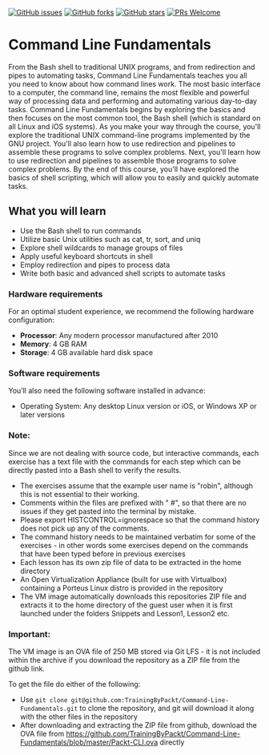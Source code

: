 [![GitHub issues](https://img.shields.io/github/issues/TrainingByPackt/Command-Line-Fundamentals.svg)](https://github.com/TrainingByPackt/Command-Line-Fundamentals/issues)
[![GitHub forks](https://img.shields.io/github/forks/TrainingByPackt/Command-Line-Fundamentals.svg)](https://github.com/TrainingByPackt/Command-Line-Fundamentals/network)
[![GitHub stars](https://img.shields.io/github/stars/TrainingByPackt/Command-Line-Fundamentals.svg)](https://github.com/TrainingByPackt/Command-Line-Fundamentals/stargazers)
[![PRs Welcome](https://img.shields.io/badge/PRs-welcome-brightgreen.svg)](https://github.com/TrainingByPackt/Command-Line-Fundamentals/pulls)



# Command Line Fundamentals
From the Bash shell to traditional UNIX programs, and from redirection and pipes to automating tasks, Command Line Fundamentals teaches you all you need to know about how command lines work. The most basic interface to a computer, the command line, remains the most flexible and powerful way of processing data and performing and automating various day-to-day tasks.
Command Line Fundamentals begins by exploring the basics and then focuses on the most common tool, the Bash shell (which is standard on all Linux and iOS systems). As you make your way through the course, you'll explore the traditional UNIX command-line programs implemented by the GNU project. You'll also learn how to use redirection and pipelines to assemble these programs to solve complex problems. Next, you'll learn how to use redirection and pipelines to assemble those programs to solve complex problems.
By the end of this course, you'll have explored the basics of shell scripting, which will allow you to easily and quickly automate tasks.


## What you will learn
* Use the Bash shell to run commands
* Utilize basic Unix utilities such as cat, tr, sort, and uniq
* Explore shell wildcards to manage groups of files
* Apply useful keyboard shortcuts in shell
* Employ redirection and pipes to process data
* Write both basic and advanced shell scripts to automate tasks


### Hardware requirements
For an optimal student experience, we recommend the following hardware configuration:
* **Processor**: Any modern processor manufactured after 2010
* **Memory**: 4 GB RAM
* **Storage**: 4 GB available hard disk space


### Software requirements
You’ll also need the following software installed in advance:

* Operating System: Any desktop Linux version or iOS, or Windows XP or later versions


### Note:
Since we are not dealing with source code, but interactive commands, each exercise has a text file with the commands for each step which can be directly pasted into a Bash shell to verify the results.

* The exercises assume that the example user name is "robin", although this is not essential to their working.
* Comments within the files are prefixed with " #", so that there are no issues if they get pasted into the terminal by mistake.
* Please export HISTCONTROL=ignorespace so that the command history does not pick up any of the comments.
* The command history needs to be maintained verbatim for some of the exercises - in other words some exercises depend on the commands that have been typed before in previous exercises
* Each lesson has its own zip file of data to be extracted in the home directory
* An Open Virtualization Appliance (built for use with Virtualbox) containing a Porteus Linux distro is provided in the repository
* The VM image automatically downloads this repositories ZIP file and extracts it to the home directory of the guest user when it is first launched under the folders Snippets and Lesson1, Lesson2 etc.


### Important:

The VM image is an OVA file of 250 MB stored via Git LFS - it is not included within the archive if you download the repository as a ZIP file from the github link.

To get the file do either of the following:
* Use `git clone git@github.com:TrainingByPackt/Command-Line-Fundamentals.git` to clone the repository, and git will download it along with the other files in the repository
* After downloading and extracting the ZIP file from github, download the OVA file from https://github.com/TrainingByPackt/Command-Line-Fundamentals/blob/master/Packt-CLI.ova directly

